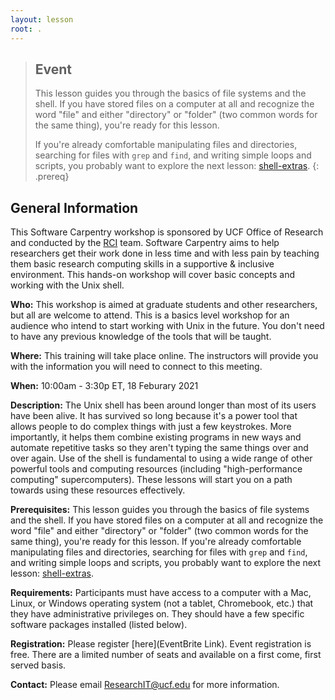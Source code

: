 ```yaml
---
layout: lesson
root: .
---
```


> ## Event
>
> This lesson guides you through the basics of file systems and the
> shell.  If you have stored files on a computer at all and recognize
> the word "file" and either "directory" or "folder" (two common words
> for the same thing), you're ready for this lesson.
>
> If you're already comfortable manipulating files and directories,
> searching for files with `grep` and `find`, and writing simple loops
> and scripts, you probably want to explore the next lesson: [shell-extras](https://carpentries-incubator.github.io/shell-extras/).
{: .prereq}

## General Information

This Software Carpentry workshop is sponsored by UCF Office of Research and conducted by the [RCI](https://rci.research.ucf.edu/) team. Software Carpentry aims to help researchers get their work done in less time and with less pain by teaching them basic research computing skills in a supportive & inclusive environment. This hands-on workshop will cover basic concepts and working with the Unix shell.

**Who:** This workshop is aimed at graduate students and other researchers, but all are welcome to attend. This is a basics level workshop for an audience who intend to start working with Unix in the future. You don't need to have any previous knowledge of the tools that will be taught.  

**Where:** This training will take place online. The instructors will provide you with the information you will need to connect to this meeting.

**When:** 10:00am - 3:30p ET, 18 Feburary 2021

**Description:** The Unix shell has been around longer than most of its users have been alive. It has survived so long because it's a power tool that allows people to do complex things with just a few keystrokes. More importantly, it helps them combine existing programs in new ways and automate repetitive tasks so they aren't typing the same things over and over again. Use of the shell is fundamental to using a wide range of other powerful tools and computing resources (including "high-performance computing" supercomputers). These lessons will start you on a path towards using these resources effectively.

**Prerequisites:** This lesson guides you through the basics of file systems and the shell.  If you have stored files on a computer at all and recognize the word "file" and either "directory" or "folder" (two common words for the same thing), you're ready for this lesson. If you're already comfortable manipulating files and directories, searching for files with `grep` and `find`, and writing simple loops and scripts, you probably want to explore the next lesson: [shell-extras](https://carpentries-incubator.github.io/shell-extras/).

**Requirements:** Participants must have access to a computer with a Mac, Linux, or Windows operating system (not a tablet, Chromebook, etc.) that they have administrative privileges on. They should have a few specific software packages installed (listed below).

<!--Accessibility: We are dedicated to providing a positive and accessible learning environment for all. Please notify the instructors in advance of the workshop if you require any accommodations or if there is anything we can do to make this workshop more accessible to you.-->

**Registration:** Please register [here](EventBrite Link). Event registration is free. There are a limited number of seats and available on a first come, first served basis.

**Contact:** Please email <ResearchIT@ucf.edu> for more information.

<!---Roles: To learn more about the roles at the workshop (who will be doing what), refer to our Workshop FAQ.--->

<!--
> ## Prerequisites
>
> This lesson guides you through the basics of file systems and the
> shell.  If you have stored files on a computer at all and recognize
> the word "file" and either "directory" or "folder" (two common words
> for the same thing), you're ready for this lesson.
>
> If you're already comfortable manipulating files and directories,
> searching for files with `grep` and `find`, and writing simple loops
> and scripts, you probably want to explore the next lesson: [shell-extras](https://carpentries-incubator.github.io/shell-extras/).
{: .prereq}
-->
